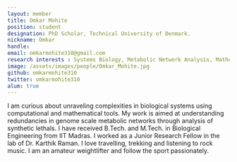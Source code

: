 ```yaml
---
layout: member
title: Omkar Mohite
position: student
designation: PhD Scholar, Technical University of Denmark.
nickname: Omkar
handle: 
email: omkarmohite310@gmail.com
research interests : Systems Biology, Metabolic Network Analysis, Mathematical Modelling
image: /assets/images/people/Omkar_Mohite.jpg
github: omkarmohite310
twitter: omkarmohite310
alum: true
---
```


I am curious about unraveling complexities in biological systems using computational and mathematical tools. My work is aimed at understanding redundancies in genome scale metabolic networks through analysis of synthetic lethals. I have received B.Tech. and M.Tech. in Biological Engineering from IIT Madras. I worked as a Junior Research Fellow in the lab of Dr. Karthik Raman.
I love travelling, trekking and listening to rock music. I am an amateur weightlifter and follow the sport passionately.    
